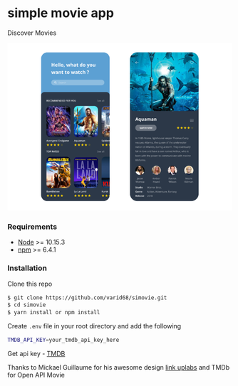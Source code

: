 # simple movie app 
Discover Movies

<img src="preview.png" alt="image" />

### Requirements
- [Node](https://nodejs.org/) >= 10.15.3
- [npm](https://npmjs.com) >= 6.4.1

### Installation

Clone this repo

```sh
$ git clone https://github.com/varid68/simovie.git
$ cd simovie
$ yarn install or npm install
```

Create `.env` file in your root directory and add the following

```sh
TMDB_API_KEY=your_tmdb_api_key_here

```

Get api key - [TMDB](https://www.themoviedb.org/)

Thanks to Mickael Guillaume for his awesome design [link uplabs](https://www.uplabs.com/posts/movies-e0f9c1ea-a644-4666-857b-10933c4089ca) and TMDb for Open API Movie
